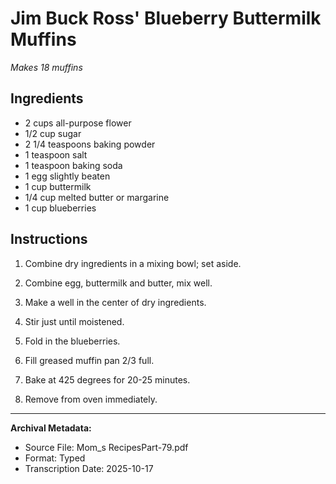 # Jim Buck Ross' Blueberry Buttermilk Muffins

*Makes 18 muffins*

## Ingredients

- 2 cups all-purpose flower
- 1/2 cup sugar
- 2 1/4 teaspoons baking powder
- 1 teaspoon salt
- 1 teaspoon baking soda
- 1 egg slightly beaten
- 1 cup buttermilk
- 1/4 cup melted butter or margarine
- 1 cup blueberries

## Instructions

1. Combine dry ingredients in a mixing bowl; set aside.

2. Combine egg, buttermilk and butter, mix well.

3. Make a well in the center of dry ingredients.

4. Stir just until moistened.

5. Fold in the blueberries.

6. Fill greased muffin pan 2/3 full.

7. Bake at 425 degrees for 20-25 minutes.

8. Remove from oven immediately.

---

**Archival Metadata:**
- Source File: Mom_s RecipesPart-79.pdf
- Format: Typed
- Transcription Date: 2025-10-17

